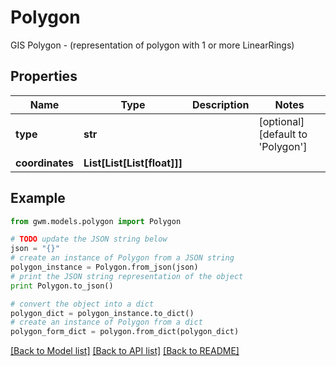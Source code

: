 # Polygon

GIS Polygon - (representation of polygon with 1 or more LinearRings)

## Properties
Name | Type | Description | Notes
------------ | ------------- | ------------- | -------------
**type** | **str** |  | [optional] [default to 'Polygon']
**coordinates** | **List[List[List[float]]]** |  | 

## Example

```python
from gwm.models.polygon import Polygon

# TODO update the JSON string below
json = "{}"
# create an instance of Polygon from a JSON string
polygon_instance = Polygon.from_json(json)
# print the JSON string representation of the object
print Polygon.to_json()

# convert the object into a dict
polygon_dict = polygon_instance.to_dict()
# create an instance of Polygon from a dict
polygon_form_dict = polygon.from_dict(polygon_dict)
```
[[Back to Model list]](../README.md#documentation-for-models) [[Back to API list]](../README.md#documentation-for-api-endpoints) [[Back to README]](../README.md)


